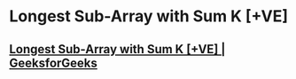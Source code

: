 # Longest Sub-Array with Sum K [+VE]
## [Longest Sub-Array with Sum K [+VE] | GeeksforGeeks](https://practice.geeksforgeeks.org/problems/longest-sub-array-with-sum-k0809/1?utm_source=gfg&utm_medium=article&utm_campaign=bottom_sticky_on_article)